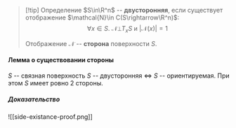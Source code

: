 >[!tip] Определение
>$S\in\R^n$ -- **двусторонняя**, если существует отображение $\mathcal{N}\in C(S\rightarrow\R^n)$: $$\forall x\in S.\ \mathcal{N}\bot T_xS\ \text{и}\ |\mathcal{N}(x)|=1$$
>
>Отображение $\mathcal{N}$ -- **сторона** поверхности $S$.
#### Лемма о существовании стороны
$S$ -- связная поверхность
$S$ -- двусторонняя $\iff$ $S$ -- ориентируемая. При этом $S$ имеет ровно 2 стороны.
##### Доказательство 
![[side-existance-proof.png]]

